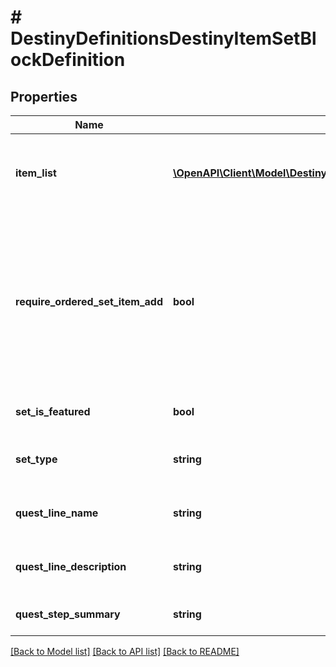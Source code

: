 # # DestinyDefinitionsDestinyItemSetBlockDefinition

## Properties

Name | Type | Description | Notes
------------ | ------------- | ------------- | -------------
**item_list** | [**\OpenAPI\Client\Model\DestinyDefinitionsDestinyItemSetBlockEntryDefinition[]**](DestinyDefinitionsDestinyItemSetBlockEntryDefinition.md) | A collection of hashes of set items, for items such as Quest Metadata items that possess this data. | [optional]
**require_ordered_set_item_add** | **bool** | If true, items in the set can only be added in increasing order, and adding an item will remove any previous item. For Quests, this is by necessity true. Only one quest step is present at a time, and previous steps are removed as you advance in the quest. | [optional]
**set_is_featured** | **bool** | If true, the UI should treat this quest as \&quot;featured\&quot; | [optional]
**set_type** | **string** | A string identifier we can use to attempt to identify the category of the Quest. | [optional]
**quest_line_name** | **string** | The name of the quest line that this quest step is a part of. | [optional]
**quest_line_description** | **string** | The description of the quest line that this quest step is a part of. | [optional]
**quest_step_summary** | **string** | An additional summary of this step in the quest line. | [optional]

[[Back to Model list]](../../README.md#models) [[Back to API list]](../../README.md#endpoints) [[Back to README]](../../README.md)

